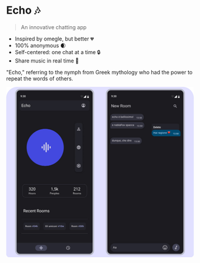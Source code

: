 # Echo 🎶

> An innovative chatting app

- Inspired by omegle, but better 💔
- 100% anonymous 🌒
- Self-centered: one chat at a time 🔒
- Share music in real time 🔁

"Echo," referring to the nymph from Greek mythology who had the power to repeat the words of others. 

![preview](https://github.com/nablaFox/Echo/blob/main/preview.jpg?raw=true)